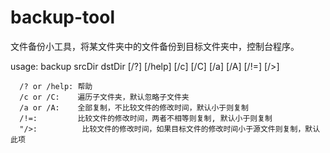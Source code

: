 # backup-tool

文件备份小工具，将某文件夹中的文件备份到目标文件夹中，控制台程序。

usage:
    backup srcDir dstDir [/?] [/help] [/c] [/C] [/a] [/A] [/!=] [/>]
    
      /? or /help: 帮助
	  /c or /C:    遍历子文件夹，默认忽略子文件夹
	  /a or /A:    全部复制，不比较文件的修改时间，默认小于则复制
	  /!=:         比较文件的修改时间，两者不相等则复制, 默认小于则复制
	  "/>:          比较文件的修改时间，如果目标文件的修改时间小于源文件则复制，默认此项
